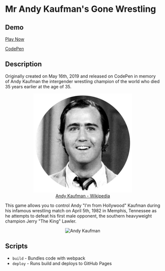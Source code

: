 # Mr Andy Kaufman's Gone Wrestling

## Demo

[Play Now](https://stevemeredith.com/andy-kaufman-wrestling-game)

[CodePen](https://codepen.io/steveeeie/details/yWbPPO)

## Description

Originally created on May 16th, 2019 and released on CodePen in memory of Andy Kaufman the intergender wrestling champion of the world who died 35 years earlier at the age of 35.

<p align="center">
<img src="https://github.com/Steveeeie/andy-kaufman-wrestling-game/blob/master/README-andy.png?raw=true" alt="Andy Kaufman" width="320px" />
  <br/>
<a href="https://en.wikipedia.org/wiki/Andy_Kaufman">Andy Kaufman - Wikipedia</a>
</p>

This game allows you to control Andy "I'm from Hollywood" Kaufman during his infamous wrestling match on April 5th, 1982 in Memphis, Tennessee as he attempts to defeat his first male opponent, the southern heavyweight champion Jerry "The King" Lawler.

<p align="center">
  <img src="https://github.com/Steveeeie/andy-kaufman-wrestling-game/blob/master/README-gif.gif?raw=true" alt="Andy Kaufman" width="640px" />
</p>


## Scripts

- `build` - Bundles code with webpack
- `deploy` - Runs build and deploys to GitHub Pages
